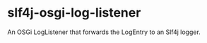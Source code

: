 slf4j-osgi-log-listener
=======================

An OSGi LogListener that forwards the LogEntry to an Slf4j logger.
